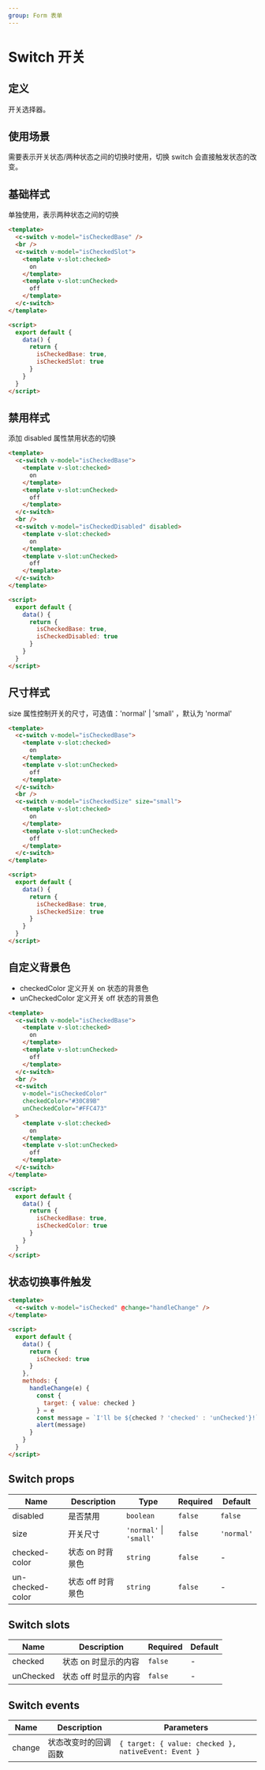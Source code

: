 ```yaml
---
group: Form 表单
---
```


# Switch 开关

## 定义

开关选择器。

## 使用场景

需要表示开关状态/两种状态之间的切换时使用，切换 switch 会直接触发状态的改变。

## 基础样式

单独使用，表示两种状态之间的切换

```html
<template>
  <c-switch v-model="isCheckedBase" />
  <br />
  <c-switch v-model="isCheckedSlot">
    <template v-slot:checked>
      on
    </template>
    <template v-slot:unChecked>
      off
    </template>
  </c-switch>
</template>

<script>
  export default {
    data() {
      return {
        isCheckedBase: true,
        isCheckedSlot: true
      }
    }
  }
</script>
```

## 禁用样式

添加 disabled 属性禁用状态的切换

```html
<template>
  <c-switch v-model="isCheckedBase">
    <template v-slot:checked>
      on
    </template>
    <template v-slot:unChecked>
      off
    </template>
  </c-switch>
  <br />
  <c-switch v-model="isCheckedDisabled" disabled>
    <template v-slot:checked>
      on
    </template>
    <template v-slot:unChecked>
      off
    </template>
  </c-switch>
</template>

<script>
  export default {
    data() {
      return {
        isCheckedBase: true,
        isCheckedDisabled: true
      }
    }
  }
</script>
```

## 尺寸样式

size 属性控制开关的尺寸，可选值：'normal' | 'small' ，默认为 'normal'

```html
<template>
  <c-switch v-model="isCheckedBase">
    <template v-slot:checked>
      on
    </template>
    <template v-slot:unChecked>
      off
    </template>
  </c-switch>
  <br />
  <c-switch v-model="isCheckedSize" size="small">
    <template v-slot:checked>
      on
    </template>
    <template v-slot:unChecked>
      off
    </template>
  </c-switch>
</template>

<script>
  export default {
    data() {
      return {
        isCheckedBase: true,
        isCheckedSize: true
      }
    }
  }
</script>
```

## 自定义背景色

- checkedColor 定义开关 on 状态的背景色
- unCheckedColor 定义开关 off 状态的背景色

```html
<template>
  <c-switch v-model="isCheckedBase">
    <template v-slot:checked>
      on
    </template>
    <template v-slot:unChecked>
      off
    </template>
  </c-switch>
  <br />
  <c-switch
    v-model="isCheckedColor"
    checkedColor="#30C89B"
    unCheckedColor="#FFC473"
  >
    <template v-slot:checked>
      on
    </template>
    <template v-slot:unChecked>
      off
    </template>
  </c-switch>
</template>

<script>
  export default {
    data() {
      return {
        isCheckedBase: true,
        isCheckedColor: true
      }
    }
  }
</script>
```

## 状态切换事件触发

```html
<template>
  <c-switch v-model="isChecked" @change="handleChange" />
</template>

<script>
  export default {
    data() {
      return {
        isChecked: true
      }
    },
    methods: {
      handleChange(e) {
        const {
          target: { value: checked }
        } = e
        const message = `I'll be ${checked ? 'checked' : 'unChecked'}!`
        alert(message)
      }
    }
  }
</script>
```

## Switch props

| Name             | Description       | Type                    | Required | Default    |
| ---------------- | ----------------- | ----------------------- | -------- | ---------- |
| disabled         | 是否禁用          | `boolean`               | `false`  | `false`    |
| size             | 开关尺寸          | `'normal'` \| `'small'` | `false`  | `'normal'` |
| checked-color    | 状态 on 时背景色  | `string`                | `false`  | -          |
| un-checked-color | 状态 off 时背景色 | `string`                | `false`  | -          |

## Switch slots

| Name      | Description           | Required | Default |
| --------- | --------------------- | -------- | ------- |
| checked   | 状态 on 时显示的内容  | `false`  | -       |
| unChecked | 状态 off 时显示的内容 | `false`  | -       |

## Switch events

| Name   | Description          | Parameters                                           |
| ------ | -------------------- | ---------------------------------------------------- |
| change | 状态改变时的回调函数 | `{ target: { value: checked }, nativeEvent: Event }` |
